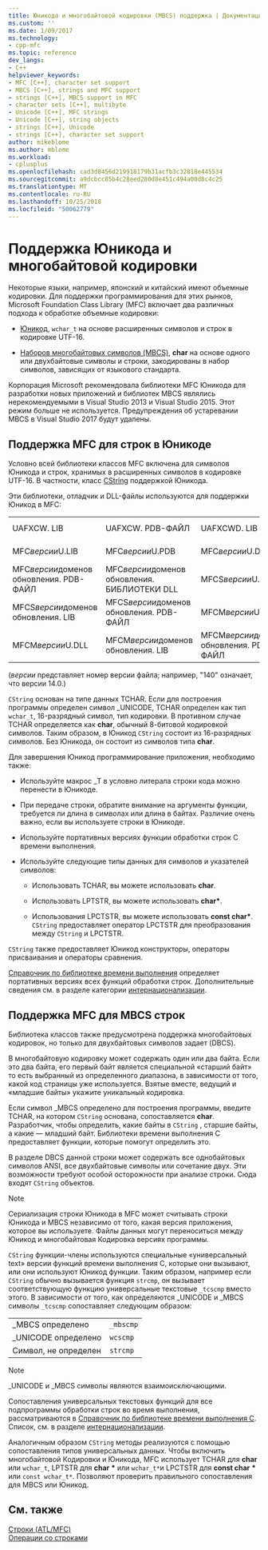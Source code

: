 ```yaml
---
title: Юникода и многобайтовой кодировки (MBCS) поддержка | Документация Майкрософт
ms.custom: ''
ms.date: 1/09/2017
ms.technology:
- cpp-mfc
ms.topic: reference
dev_langs:
- C++
helpviewer_keywords:
- MFC [C++], character set support
- MBCS [C++], strings and MFC support
- strings [C++], MBCS support in MFC
- character sets [C++], multibyte
- Unicode [C++], MFC strings
- Unicode [C++], string objects
- strings [C++], Unicode
- strings [C++], character set support
author: mikeblome
ms.author: mblome
ms.workload:
- cplusplus
ms.openlocfilehash: cad3d8456d219918179b31acfb3c32818e445534
ms.sourcegitcommit: a9dcbcc85b4c28eed280d8e451c494a00d8c4c25
ms.translationtype: MT
ms.contentlocale: ru-RU
ms.lasthandoff: 10/25/2018
ms.locfileid: "50062779"
---
```

# <a name="unicode-and-multibyte-character-set-mbcs-support"></a>Поддержка Юникода и многобайтовой кодировки

Некоторые языки, например, японский и китайский имеют объемные кодировки. Для поддержки программирования для этих рынков, Microsoft Foundation Class Library (MFC) включает два различных подхода к обработке объемные кодировки:

- [Юникод](#mfc-support-for-unicode-strings), `wchar_t` на основе расширенных символов и строк в кодировке UTF-16.

- [Наборов многобайтовых символов (MBCS)](#mfc-support-for-mbcs-strings), **char** на основе одного или двухбайтовые символы и строки, закодированы в набор символов, зависящих от языкового стандарта.

Корпорация Microsoft рекомендовала библиотеки MFC Юникода для разработки новых приложений и библиотек MBCS являлись нерекомендуемыми в Visual Studio 2013 и Visual Studio 2015. Этот режим больше не используется. Предупреждения об устаревании MBCS в Visual Studio 2017 будут удалены.

## <a name="mfc-support-for-unicode-strings"></a>Поддержка MFC для строк в Юникоде

Условно всей библиотеки классов MFC включена для символов Юникода и строк, хранимых в расширенных символов в кодировке UTF-16. В частности, класс [CString](../atl-mfc-shared/reference/cstringt-class.md) поддержкой Юникода.

Эти библиотеки, отладчик и DLL-файлы используются для поддержки Юникод в MFC:

|||||
|-|-|-|-|
|UAFXCW. LIB|UAFXCW. PDB-ФАЙЛ|UAFXCWD. LIB|UAFXCWD. PDB-ФАЙЛ|
|MFC*версии*U.LIB|MFC*версии*U.PDB|MFC*версии*U.DLL|MFC*версии*доменов обновления. LIB|
|MFC*версии*доменов обновления. PDB-ФАЙЛ|MFC*версии*доменов обновления. БИБЛИОТЕКИ DLL|MFCS*версии*U.LIB|MFCS*версии*U.PDB|
|MFCS*версии*доменов обновления. LIB|MFCS*версии*доменов обновления. PDB-ФАЙЛ|MFCM*версии*U.LIB|MFCM*версии*U.PDB|
|MFCM*версии*U.DLL|MFCM*версии*доменов обновления. LIB|MFCM*версии*доменов обновления. PDB-ФАЙЛ|MFCM*версии*доменов обновления. БИБЛИОТЕКИ DLL|

(*версии* представляет номер версии файла; например, "140" означает, что версии 14.0.)

`CString` основан на типе данных TCHAR. Если для построения программы определен символ _UNICODE, TCHAR определен как тип `wchar_t`, 16-разрядный символ, тип кодировки. В противном случае TCHAR определяется как **char**, обычный 8-битовой кодировкой символов. Таким образом, в Юникод `CString` состоит из 16-разрядных символов. Без Юникода, он состоит из символов типа **char**.

Для завершения Юникод программирование приложения, необходимо также:

- Используйте макрос _T в условно литерала строки кода можно перенести в Юникоде.

- При передаче строки, обратите внимание на аргументы функции, требуется ли длина в символах или длина в байтах. Различие очень важно, если вы используете строки в Юникоде.

- Используйте портативных версиях функции обработки строк C времени выполнения.

- Используйте следующие типы данных для символов и указателей символов:

   - Использовать TCHAR, вы можете использовать **char**.

   - Использовать LPTSTR, вы можете использовать **char**<strong>\*</strong>.

   - Использования LPCTSTR, вы можете использовать **const char**<strong>\*</strong>. `CString` предоставляет оператор LPCTSTR для преобразования между `CString` и LPCTSTR.

`CString` также предоставляет Юникод конструкторы, операторы присваивания и операторы сравнения.

[Справочник по библиотеке времени выполнения](../c-runtime-library/c-run-time-library-reference.md) определяет портативных версиях всех функций обработки строк. Дополнительные сведения см. в разделе категории [интернационализации](../c-runtime-library/internationalization.md).

## <a name="mfc-support-for-mbcs-strings"></a>Поддержка MFC для MBCS строк

Библиотека классов также предусмотрена поддержка многобайтовых кодировок, но только для двухбайтовых символов задает (DBCS).

В многобайтовую кодировку может содержать один или два байта. Если это два байта, его первый байт является специальной «старший байт» то есть выбранный из определенного диапазона, в зависимости от того, какой код страницы уже используется. Взятые вместе, ведущий и «младшие байты» укажите уникальный кодировка.

Если символ _MBCS определено для построения программы, введите TCHAR, на котором `CString` основана, сопоставляется **char**. Разработчик, чтобы определить, какие байты в `CString` , старшие байты, а какие — младший байт. Библиотеки времени выполнения C предоставляет функции, которые помогут определить это.

В разделе DBCS данной строки может содержать все однобайтовых символов ANSI, все двухбайтовые символы или сочетание двух. Эти возможности требуют особой осторожности при анализе строки. Сюда входят `CString` объектов.

> [!NOTE]
> Сериализация строки Юникода в MFC может считывать строки Юникода и MBCS независимо от того, какая версия приложения, которое вы используете. Файлы данных могут переноситься между Юникод и многобайтовая Кодировка версиях программы.

`CString` функции-члены используются специальные «универсальный text» версии функций времени выполнения C, которые они вызывают, или они используют Юникод функции. Таким образом, например если `CString` обычно вызывается функция `strcmp`, он вызывает соответствующую функцию универсальные текстовые `_tcscmp` вместо этого. В зависимости от того, как определяются _UNICODE и _MBCS символы `_tcscmp` сопоставляет следующим образом:

|||
|-|-|
|_MBCS определено|`_mbscmp`|
|_UNICODE определено|`wcscmp`|
|Символ, не определен|`strcmp`|

> [!NOTE]
> _UNICODE и _MBCS символы являются взаимоисключающими.

Сопоставления универсальных текстовых функций для все подпрограммы обработки строк во время выполнения, рассматриваются в [Справочник по библиотеке времени выполнения C](../c-runtime-library/c-run-time-library-reference.md). Список, см. в разделе [интернационализации](../c-runtime-library/internationalization.md).

Аналогичным образом `CString` методы реализуются с помощью сопоставления типов универсальных данных. Чтобы включить многобайтовой Кодировки и Юникода, MFC использует TCHAR для **char** или `wchar_t`, LPTSTR для **char** <strong>\*</strong> или `wchar_t*`и LPCTSTR для **const char** <strong>\*</strong> или `const wchar_t*`. Позволяют проверить правильного сопоставления для MBCS или Юникод.

## <a name="see-also"></a>См. также

[Строки (ATL/MFC)](../atl-mfc-shared/strings-atl-mfc.md)<br/>
[Операции со строками](../c-runtime-library/string-manipulation-crt.md)

